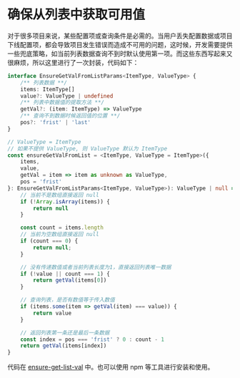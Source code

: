 # 确保从列表中获取可用值

对于很多项目来说，某些配置项或查询条件是必需的。当用户丢失配置数据或项目下线配置项，都会导致项目发生错误而造成不可用的问题，这时候，开发需要提供一些兜底策略，如当前列表数据查询不到时默认使用第一项。而这些东西写起来又很麻烦，所以这里进行了一次封装，代码如下：

```ts
interface EnsureGetValFromListParams<ItemType, ValueType> {
    /** 列表数据 **/
    items: ItemType[]
    value?: ValueType | undefined
    /** 列表中数据值的提取方法 **/
    getVal?: (item: ItemType) => ValueType
    /** 查询不到数据时候返回值的位置 **/
    pos?: 'frist' | 'last'
}

// ValueType = ItemType
// 如果不提供 ValueType, 则 ValueType 默认为 ItemType
const ensureGetValFromList = <ItemType, ValueType = ItemType>({
    items,
    value,
    getVal = item => item as unknown as ValueType,
    pos = 'frist'
}: EnsureGetValFromListParams<ItemType, ValueType>): ValueType | null => {
    // 当前不是数组直接返回 null
    if (!Array.isArray(items)) {
        return null
    }

    const count = items.length
    // 当前为空数组直接返回 null
    if (count === 0) {
        return null;
    }

    // 没有传递数值或者当前列表长度为1，直接返回列表唯一数据
    if (!value || count === 1) {
        return getVal(items[0])
    }

    // 查询列表，是否有数值等于传入数值
    if (items.some(item => getVal(item) === value)) {
        return value
    }

    // 返回列表第一条还是最后一条数据
    const index = pos === 'frist' ? 0 : count - 1
    return getVal(items[index])
}
```

代码在 [ensure-get-list-val](https://github.com/wsafight/ensure-get-list-val) 中。也可以使用 npm 等工具进行安装和使用。